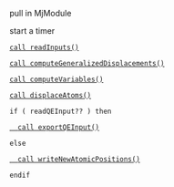 
pull in MjModule

start a timer

[`call readInputs()`](readInputs.md)

[`call computeGeneralizedDisplacements()`](computeGeneralizedDisplacements.md)

[`call computeVariables()`](computeVariables.md)

[`call displaceAtoms()`](displaceAtoms.md)

`if ( readQEInput?? ) then`

[`  call exportQEInput()`](exportQEInput.md)

`else`

[`  call writeNewAtomicPositions()`](writeNewAtomicPositions.md)

`endif`
